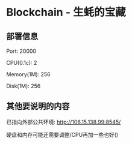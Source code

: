 # Blockchain - 生蚝的宝藏

## 部署信息

Port: 20000

CPU(0.1c): 2

Memory(1M): 256

Disk(1M): 256

## 其他要说明的内容

已指向外部公共环境: http://106.15.138.99:8545/

硬盘和内存可能还需要调整/CPU再加一些也好()
